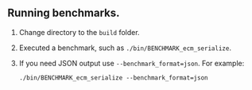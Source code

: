 ## Running benchmarks.

1. Change directory to the `build` folder.

2. Executed a benchmark, such as `./bin/BENCHMARK_ecm_serialize`.

3. If you need JSON output use `--benchmark_format=json`. For example:

    ```
    ./bin/BENCHMARK_ecm_serialize --benchmark_format=json
    ```
